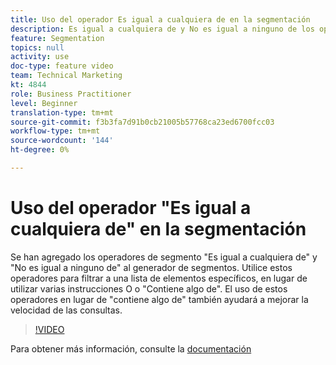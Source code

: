 ```yaml
---
title: Uso del operador Es igual a cualquiera de en la segmentación
description: Es igual a cualquiera de y No es igual a ninguno de los operadores de segmento se han agregado al generador de segmentos. Utilice estos operadores para filtrar a una lista de elementos específicos, en lugar de utilizar varias instrucciones O o Contiene algo de. El uso de estos operadores en lugar de contiene algo de también ayudará a mejorar la velocidad de las consultas.
feature: Segmentation
topics: null
activity: use
doc-type: feature video
team: Technical Marketing
kt: 4844
role: Business Practitioner
level: Beginner
translation-type: tm+mt
source-git-commit: f3b3fa7d91b0cb21005b57768ca23ed6700fcc03
workflow-type: tm+mt
source-wordcount: '144'
ht-degree: 0%

---
```



# Uso del operador &quot;Es igual a cualquiera de&quot; en la segmentación

Se han agregado los operadores de segmento &quot;Es igual a cualquiera de&quot; y &quot;No es igual a ninguno de&quot; al generador de segmentos. Utilice estos operadores para filtrar a una lista de elementos específicos, en lugar de utilizar varias instrucciones O o &quot;Contiene algo de&quot;. El uso de estos operadores en lugar de &quot;contiene algo de&quot; también ayudará a mejorar la velocidad de las consultas.

>[!VIDEO](https://video.tv.adobe.com/v/32960/?quality=12)

Para obtener más información, consulte la [documentación](https://docs.adobe.com/content/help/en/analytics/components/segmentation/segment-reference/seg-operators.html)
